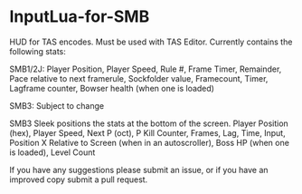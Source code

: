 # InputLua-for-SMB
HUD for TAS encodes. Must be used with TAS Editor.
Currently contains the following stats: 

SMB1/2J: Player Position, Player Speed, Rule #, Frame Timer, Remainder, Pace relative to next framerule, Sockfolder value, Framecount, Timer, Lagframe counter, Bowser health (when one is loaded)

SMB3: Subject to change

SMB3 Sleek positions the stats at the bottom of the screen. Player Position (hex), Player Speed, Next P (oct), P Kill Counter, Frames, Lag, Time, Input, Position X Relative to Screen (when in an autoscroller), Boss HP (when one is loaded), Level Count

If you have any suggestions please submit an issue, or if you have an improved copy submit a pull request.
